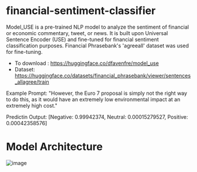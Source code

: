 # financial-sentiment-classifier


Model_USE is a pre-trained NLP model to analyze the sentiment of financial or economic commentary, tweet, or news. It is built upon Universal Sentence Encoder (USE) and fine-tuned for financial sentiment classification purposes. Financial Phrasebank's 'agreeall' dataset was used for fine-tuning.
* To download : https://huggingface.co/dfavenfre/model_use
* Dataset: https://huggingface.co/datasets/financial_phrasebank/viewer/sentences_allagree/train


Example Prompt: 
"However, the Euro 7 proposal is simply not the right way to do this, as it would have an extremely low environmental impact at an extremely high cost."

Predictin Output:
[Negative: 0.99942374, Neutral: 0.00015279527, Positive: 0.00042358576]


# Model Architecture
![image](https://github.com/dfavenfre/financial-sentiment-classifier/assets/118773869/4cf2d695-22b8-4716-b8fa-ebeff29c0e31)
